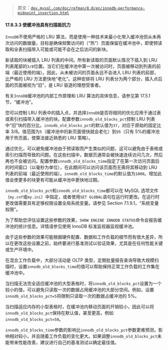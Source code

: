> 原文：[`dev.mysql.com/doc/refman/8.0/en/innodb-performance-midpoint_insertion.html`](https://dev.mysql.com/doc/refman/8.0/en/innodb-performance-midpoint_insertion.html)

#### 17.8.3.3 使缓冲池具有扫描抵抗力

`InnoDB`不使用严格的 LRU 算法，而是使用一种技术来最小化带入缓冲池但从未再次访问的数据量。目标是确保频繁访问的（“热”）页面保留在缓冲池中，即使预读取和全表扫描带入可能或可能不会在之后访问的新块。

新读取的块被插入 LRU 列表的中间。所有新读取的页面默认情况下插入到 LRU 列表尾部的`3/8`位置。当它们在缓冲池中第一次被访问时，页面被移动到列表的前端（最近使用的端）。因此，从未被访问的页面永远不会进入 LRU 列表的前部，比严格的 LRU 方法更快地“老化”。这种安排将 LRU 列表分为两个部分，插入点后面的页面被视为“旧”，是 LRU 驱逐的理想受害者。

有关`InnoDB`缓冲池的内部工作原理和 LRU 算法的具体信息，请参见第 17.5.1 节，“缓冲池”。

您可以控制 LRU 列表中的插入点，并选择`InnoDB`是否将相同的优化应用于通过表或索引扫描带入缓冲池的块。配置参数`innodb_old_blocks_pct`控制 LRU 列表中“旧”块的百分比。`innodb_old_blocks_pct`的默认值为`37`，对应于原始的固定比率 3/8。值范围为`5`（缓冲池中的新页面很快就会老化）到`95`（只有 5%的缓冲池用于热页面，使算法接近熟悉的 LRU 策略）。

通过优化，可以避免缓冲池由于预读取而产生类似的问题，这可以避免由于表格或索引扫描而导致的问题。在这些扫描中，数据页通常会被快速连续访问几次，然后再也不会被访问。配置参数`innodb_old_blocks_time`指定了在第一次访问页面后的时间窗口（以毫秒为单位），在此期间可以访问该页面而无需将其移动到 LRU 列表的前端（最近使用的端）。`innodb_old_blocks_time`的默认值为`1000`。增加此值会使更多的块更有可能从缓冲池中更快地过期。

`innodb_old_blocks_pct`和`innodb_old_blocks_time`都可以在 MySQL 选项文件（`my.cnf`或`my.ini`）中指定，或者使用`SET GLOBAL`语句在运行时更改。在运行时更改值需要具有足够权限设置全局系统变量。请参见 Section 7.1.9.1，“系统变量权限”。

为了帮助您评估设置这些参数的效果，`SHOW ENGINE INNODB STATUS`命令会报告缓冲池的统计信息。详情请参见使用 InnoDB 标准监视器监视缓冲池。

由于这些参数的效果可能根据硬件配置、数据和工作负载的细节而有很大差异，所以在更改这些设置之前，始终要进行基准测试以验证效果，尤其是在任何性能关键或生产环境中。

在混合工作负载中，大部分活动是 OLTP 类型，定期批量报告查询导致大规模扫描时，设置`innodb_old_blocks_time`的值可以帮助保持正常工作负载的工作集在缓冲池中。

当扫描无法完全适应缓冲池的大型表格时，将`innodb_old_blocks_pct`设置为一个较小的值，可以避免只读取一次的数据占用缓冲池的大部分空间。例如，设置`innodb_old_blocks_pct=5`将限制只读取一次的数据占缓冲池的 5%。

当扫描适应内存的小型表格时，在缓冲池内移动页面的开销较小，因此可以将`innodb_old_blocks_pct`保持在默认值，甚至更高，例如`innodb_old_blocks_pct=50`。

`innodb_old_blocks_time`参数的影响比`innodb_old_blocks_pct`参数更难预测，影响相对较小，并且随着工作负载的变化更大。如果调整`innodb_old_blocks_pct`未能带来性能改善，建议进行自己的基准测试以确定最佳值。
